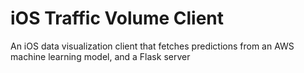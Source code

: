 # iOS Traffic Volume Client

An iOS data visualization client that fetches predictions from an AWS machine learning model, and a Flask server

